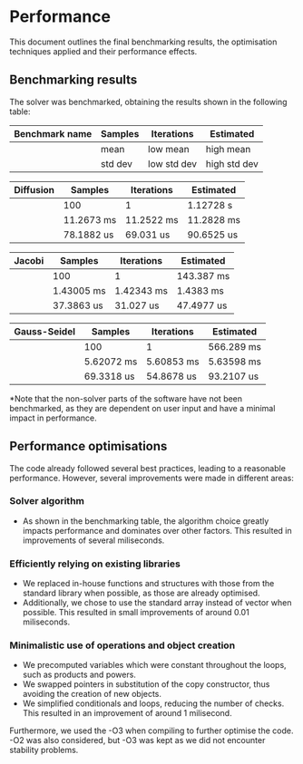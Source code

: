 # Performance

This document outlines the final benchmarking results, the optimisation techniques applied and their performance effects.

## Benchmarking results

The solver was benchmarked, obtaining the results shown in the following table:

| Benchmark name | Samples     | Iterations   | Estimated    |  
| -------------- | ----------- | ------------ | ------------ | 
|                | mean        | low mean     | high mean    |     
|                | std dev     | low std dev  | high std dev |    


| Diffusion | Samples     | Iterations   | Estimated    |  
| -------------- | ----------- | ------------ | ------------ | 
|               |  100  |   1  |  1.12728 s   |  
|                | 11.2673 ms  |  11.2522 ms  |  11.2828 ms   |  
|                | 78.1882 us  |   69.031 us  |   90.6525 us   |  


| Jacobi    | Samples     | Iterations   | Estimated    |  
| -------------- | ----------- | ------------ | ------------ | 
|             |  100      |         1    |  143.387 ms  | 
|                |  1.43005 ms   |   1.42343 ms   |    1.4383 ms  | 
|                |  37.3863 us    |   31.027 us    |  47.4977 us  |   


| Gauss-Seidel | Samples     | Iterations   | Estimated    |
| -------------- | ----------- | ------------ | ------------ |
|                |  100       |        1  |    566.289 ms  | 
|                |  5.62072 ms  |    5.60853 ms    |  5.63598 ms  | 
|                |  69.3318 us    |  54.8678 us  |    93.2107 us | 

*Note that the non-solver parts of the software have not been benchmarked, as they are dependent on user input and have a minimal impact in performance.

## Performance optimisations

The code already followed several best practices, leading to a reasonable performance. However, several improvements were made in different areas:

### Solver algorithm
- As shown in the benchmarking table, the algorithm choice greatly impacts performance and dominates over other factors.
This resulted in improvements of several miliseconds.

### Efficiently relying on existing libraries
- We replaced in-house functions and structures with those from the standard library when possible, as those are already optimised.
- Additionally, we chose to use the standard array instead of vector when possible.
This resulted in small improvements of around 0.01 miliseconds.

### Minimalistic use of operations and object creation
- We precomputed variables which were constant throughout the loops, such as products and powers.
- We swapped pointers in substitution of the copy constructor, thus avoiding the creation of new objects.
- We simplified conditionals and loops, reducing the number of checks.
This resulted in an improvement of around 1 milisecond.

Furthermore, we used the -O3 when compiling to further optimise the code. -O2 was also considered, but -O3 was kept as we did not encounter stability problems.